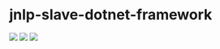 # jnlp-slave-dotnet-framework

[![](https://ci.appveyor.com/api/projects/status/vmr2c3al8i4jtis4?svg=true)](https://ci.appveyor.com/api/projects/status/vmr2c3al8i4jtis4?svg=true)
[![](https://img.shields.io/docker/pulls/mvallim/jnlp-slave-dotnet-framework.svg)](https://img.shields.io/docker/pulls/mvallim/jnlp-slave-dotnet-framework.svg)
[![](https://img.shields.io/docker/stars/mvallim/jnlp-slave-dotnet-framework.svg)](https://img.shields.io/docker/stars/mvallim/jnlp-slave-dotnet-framework.svg)
